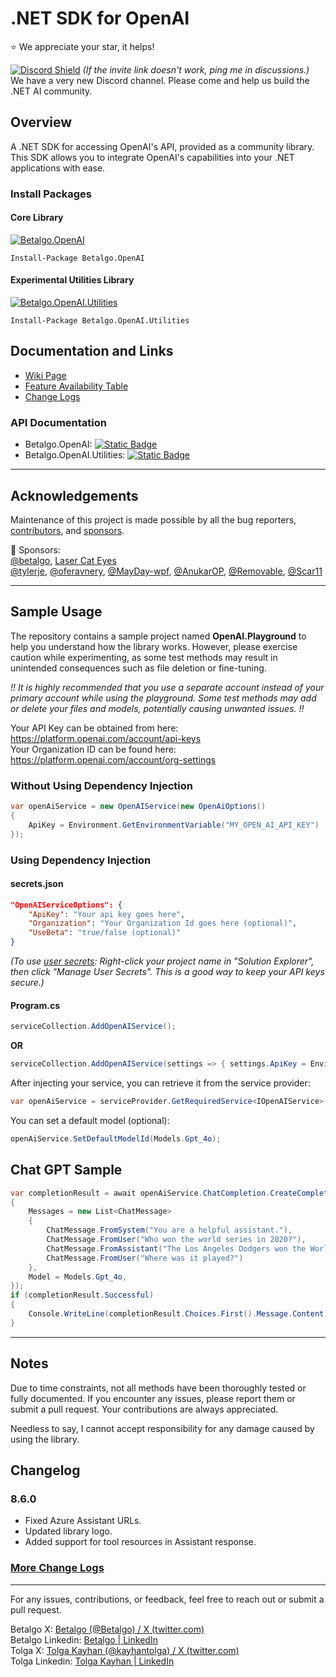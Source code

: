 
# .NET SDK for OpenAI
⭐ We appreciate your star, it helps!  
 
[![Discord Shield](https://discord.com/api/guilds/1250841506785529916/widget.png?style=shield)](https://discord.gg/rHEu5THg) *(If the invite link doesn't work, ping me in discussions.)*  
We have a very new Discord channel. Please come and help us build the .NET AI community.

## Overview
A .NET SDK for accessing OpenAI's API, provided as a community library. This SDK allows you to integrate OpenAI's capabilities into your .NET applications with ease.

### Install Packages
#### Core Library
[![Betalgo.OpenAI](https://img.shields.io/nuget/v/Betalgo.OpenAI?style=for-the-badge)](https://www.nuget.org/packages/Betalgo.OpenAI/)
```shell
Install-Package Betalgo.OpenAI
```

#### Experimental Utilities Library
[![Betalgo.OpenAI.Utilities](https://img.shields.io/nuget/v/Betalgo.OpenAI.Utilities?style=for-the-badge)](https://www.nuget.org/packages/Betalgo.OpenAI.Utilities/)
```shell
Install-Package Betalgo.OpenAI.Utilities
```

## Documentation and Links
- [Wiki Page](https://github.com/betalgo/openai/wiki)
- [Feature Availability Table](https://github.com/betalgo/openai/wiki/Feature-Availability)
- [Change Logs](https://github.com/betalgo/openai/wiki/Change-Logs)

### API Documentation
- Betalgo.OpenAI: [![Static Badge](https://img.shields.io/badge/API%20Docs-DNDocs-190088?logo=readme&logoColor=white)](https://dndocs.com/d/betalgo-openai/api/OpenAI.OpenAiOptions.html)
- Betalgo.OpenAI.Utilities: [![Static Badge](https://img.shields.io/badge/API%20Docs-DNDocs-190088?logo=readme&logoColor=white)](https://dndocs.com/d/betalgo-openai/api/OpenAI.Utilities.Embedding.EmbeddingTools.html)

---

## Acknowledgements
Maintenance of this project is made possible by all the bug reporters, [contributors](https://github.com/betalgo/openai/graphs/contributors), and [sponsors](https://github.com/sponsors/kayhantolga).

💖 Sponsors:  
[@betalgo](https://github.com/betalgo), [Laser Cat Eyes](https://lasercateyes.com/)   
[@tylerje](https://github.com/tylerje), [@oferavnery](https://github.com/oferavnery), [@MayDay-wpf](https://github.com/MayDay-wpf), [@AnukarOP](https://github.com/AnukarOP), [@Removable](https://github.com/Removable), [@Scar11](https://github.com/Scar11)

---

## Sample Usage
The repository contains a sample project named **OpenAI.Playground** to help you understand how the library works. However, please exercise caution while experimenting, as some test methods may result in unintended consequences such as file deletion or fine-tuning.

*!! It is highly recommended that you use a separate account instead of your primary account while using the playground. Some test methods may add or delete your files and models, potentially causing unwanted issues. !!*

Your API Key can be obtained from here: https://platform.openai.com/account/api-keys  
Your Organization ID can be found here: https://platform.openai.com/account/org-settings

### Without Using Dependency Injection
```csharp
var openAiService = new OpenAIService(new OpenAiOptions()
{
    ApiKey = Environment.GetEnvironmentVariable("MY_OPEN_AI_API_KEY")
});
```

### Using Dependency Injection

#### secrets.json
```json
"OpenAIServiceOptions": {
    "ApiKey": "Your api key goes here",
    "Organization": "Your Organization Id goes here (optional)",
    "UseBeta": "true/false (optional)"
}
```
*(To use [user secrets](https://docs.microsoft.com/en-us/aspnet/core/security/app-secrets?view=aspnetcore-6.0&tabs=windows): Right-click your project name in "Solution Explorer", then click "Manage User Secrets". This is a good way to keep your API keys secure.)*

#### Program.cs
```csharp
serviceCollection.AddOpenAIService();
```

**OR**

```csharp
serviceCollection.AddOpenAIService(settings => { settings.ApiKey = Environment.GetEnvironmentVariable("MY_OPEN_AI_API_KEY"); });
```

After injecting your service, you can retrieve it from the service provider:
```csharp
var openAiService = serviceProvider.GetRequiredService<IOpenAIService>();
```

You can set a default model (optional):
```csharp
openAiService.SetDefaultModelId(Models.Gpt_4o);
```

## Chat GPT Sample
```csharp
var completionResult = await openAiService.ChatCompletion.CreateCompletion(new ChatCompletionCreateRequest
{
    Messages = new List<ChatMessage>
    {
        ChatMessage.FromSystem("You are a helpful assistant."),
        ChatMessage.FromUser("Who won the world series in 2020?"),
        ChatMessage.FromAssistant("The Los Angeles Dodgers won the World Series in 2020."),
        ChatMessage.FromUser("Where was it played?")
    },
    Model = Models.Gpt_4o,
});
if (completionResult.Successful)
{
    Console.WriteLine(completionResult.Choices.First().Message.Content);
}
```

---
## Notes
Due to time constraints, not all methods have been thoroughly tested or fully documented. If you encounter any issues, please report them or submit a pull request. Your contributions are always appreciated.

Needless to say, I cannot accept responsibility for any damage caused by using the library.

## Changelog
### 8.6.0
- Fixed Azure Assistant URLs.
- Updated library logo.
- Added support for tool resources in Assistant response.

### [More Change Logs](https://github.com/betalgo/openai/wiki/Change-Logs)
---

For any issues, contributions, or feedback, feel free to reach out or submit a pull request.

Betalgo X: [Betalgo (@Betalgo) / X (twitter.com)](https://twitter.com/Betalgo)  
Betalgo Linkedin:  [Betalgo | LinkedIn](https://www.linkedin.com/company/betalgo-up )  
Tolga X: [Tolga Kayhan (@kayhantolga) / X (twitter.com)](https://twitter.com/kayhantolga)  
Tolga Linkedin: [Tolga Kayhan | LinkedIn](https://www.linkedin.com/in/kayhantolga/)  